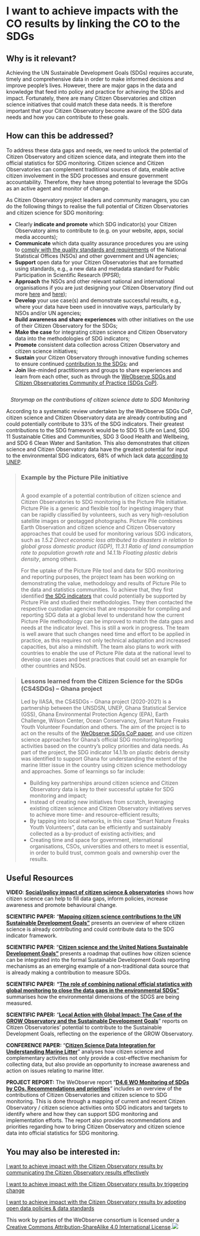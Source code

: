 # I want to achieve impacts with the CO results by linking the CO to the SDGs

## Why is it relevant?

Achieving the UN Sustainable Development Goals (SDGs) requires accurate, timely and comprehensive data in order to make informed decisions and improve people’s lives. However, there are major gaps in the data and knowledge that feed into policy and practice for achieving the SDGs and impact. Fortunately, there are many Citizen Observatories and citizen science initiatives that could match these data needs. It is therefore important that your Citizen Observatory become aware of the SDG data needs and how you can contribute to these goals.

## How can this be addressed?

To address these data gaps and needs, we need to unlock the potential of Citizen Observatory and citizen science data, and integrate them into the official statistics for SDG monitoring. Citizen science and Citizen Observatories can complement traditional sources of data, enable active citizen involvement in the SDG processes and ensure government accountability. Therefore, they have strong potential to leverage the SDGs as an active agent and monitor of change.

As Citizen Observatory project leaders and community managers, you can do the following things to realise the full potential of Citizen Observatories and citizen science for SDG monitoring:

* Clearly **indicate and promote** which SDG indicator(s) your Citizen Observatory aims to contribute to (e.g. on your website, apps, social media accounts);
* **Communicate** which data quality assurance procedures you are using to [comply with the quality standards and requirements](https://www.weobserve.eu/wo-cookbook/by-ensuring-data-quality/) of the National Statistical Offices (NSOs) and other government and UN agencies;
* **Support** open data for your Citizen Observatories that are formatted using standards, e.g., a new data and metadata standard for Public Participation in Scientific Research (PPSR);
* **Approach** the NSOs and other relevant national and international organisations if you are just designing your Citizen Observatory (find out more [here](https://www.weobserve.eu/wo-cookbook/i-want-to-set-up-a-citizen-observatory-via-a-suitable-co-design-process/) and [here](https://www.weobserve.eu/wo-cookbook/i-want-to-engage-stakeholders-by-learning-how-to-work-with-various-stakeholders-policy-makers-researchers-practitioners-etc/));
* **Develop** your use case(s) and demonstrate successful results, e.g., where your data have been used in innovative ways, particularly by NSOs and/or UN agencies;
* **Build awareness and share experiences** with other initiatives on the use of their Citizen Observatory for the SDGs;
* **Make the case** for integrating citizen science and Citizen Observatory data into the methodologies of SDG indicators;
* **Promote** consistent data collection across Citizen Observatory and citizen science initiatives;
* **Sustain** your Citizen Observatory through innovative funding schemes to ensure continued [contribution to the SDGs](https://www.weobserve.eu/wo-cookbook/want-to-ensure-sustainability-of-the-citizen-observatory-after-the-funding-period-by-accessing-open-funding-calls-for-community-groups-research-cs-projects/); and
* **Join** like-minded practitioners and groups to share experiences and learn from each other, such as through the [WeObserve SDGs and Citizen Observatories Community of Practice (SDGs CoP)](https://www.weobserve.eu/weobserve-cop4-sdgs/).

<figure><img src="https://www.weobserve.eu/wp-content/uploads/2021/03/Cookbook-1-1024x532.jpg" alt=""><figcaption></figcaption></figure>

<p align="center"><em>Storymap on the contributions of citizen science data to SDG Monitoring</em></p>

According to a systematic review undertaken by the WeObserve SDGs CoP, citizen science and Citizen Observatory data are already contributing and could potentially contribute to 33% of the SDG indicators. Their greatest contributions to the SDG framework would be to SDG 15 Life on Land, SDG 11 Sustainable Cities and Communities, SDG 3 Good Health and Wellbeing, and SDG 6 Clean Water and Sanitation. This also demonstrates that citizen science and Citizen Observatory data have the greatest potential for input to the environmental SDG indicators, 68% of which lack data [according to UNEP](https://www.unep.org/resources/report/measuring-progress-towards-achieving-environmental-dimension-sdgs).

> ### Example by the Picture Pile initiative
>
> <p align="center"><img src="https://www.weobserve.eu/wp-content/uploads/2021/03/Cookbook2-1448x2048-1-400x566.png" alt="" data-size="original"></p>
>
> A good example of a potential contribution of citizen science and Citizen Observatories to SDG monitoring is the Picture Pile initiative. Picture Pile is a generic and flexible tool for ingesting imagery that can be rapidly classified by volunteers, such as very high-resolution satellite images or geotagged photographs. Picture Pile combines Earth Observation and citizen science and Citizen Observatory approaches that could be used for monitoring various SDG indicators, such as _1.5.2 Direct economic loss attributed to disasters in relation to global gross domestic product (GDP), 11.3.1 Ratio of land consumption rate to population growth rate_ and _14.1.1b Floating plastic debris density_, among others.
>
> For the uptake of the Picture Pile tool and data for SDG monitoring and reporting purposes, the project team has been working on demonstrating the value, methodology and results of Picture Pile to the data and statistics communities. To achieve that, they first identified [the SDG indicators](https://unstats.un.org/sdgs/metadata/) that could potentially be supported by Picture Pile and studied their methodologies. They then contacted the respective custodian agencies that are responsible for compiling and reporting SDG data at a global level to understand how the current Picture Pile methodology can be improved to match the data gaps and needs at the indicator level. This is still a work in progress. The team is well aware that such changes need time and effort to be applied in practice, as this requires not only technical adaptation and increased capacities, but also a mindshift. The team also plans to work with countries to enable the use of Picture Pile data at the national level to develop use cases and best practices that could set an example for other countries and NSOs.

> ### Lessons learned from the Citizen Science for the SDGs (CS4SDGs) – Ghana project
>
> Led by IIASA, the CS4SDGs – Ghana project (2020-2021) is a partnership between the UNSDSN, UNEP, Ghana Statistical Service (GSS), Ghana Environmental Protection Agency (EPA), Earth Challenge, Wilson Center, Ocean Conservancy, Smart Nature Freaks Youth Volunteer Foundation and others. The aim of the project is to act on the results of the [WeObserve SDGs CoP paper](https://link.springer.com/article/10.1007/s11625-020-00833-7), and use citizen science approaches for Ghana’s official SDG monitoring/reporting activities based on the country’s policy priorities and data needs. As part of the project, the SDG indicator 14.1.1b on plastic debris density was identified to support Ghana for understanding the extent of the marine litter issue in the country using citizen science methodology and approaches. Some of learnings so far include:
>
> * Building key partnerships around citizen science and Citizen Observatory data is key to their successful uptake for SDG monitoring and impact;
> * Instead of creating new initiatives from scratch, leveraging existing citizen science and Citizen Observatory initiatives serves to achieve more time- and resource-efficient results;
> * By tapping into local networks, in this case “Smart Nature Freaks Youth Volunteers”, data can be efficiently and sustainably collected as a by-product of existing activities; and
> * Creating time and space for government, international organisations, CSOs, universities and others to meet is essential, in order to build trust, common goals and ownership over the results.

## Useful Resources

**VIDEO**: [**Social/policy impact of citizen science & observatories**](https://drive.google.com/file/d/1yIVb3-6LFhgsIrIvtzBrF9nC3JHxL01q/view?usp=sharing) shows how citizen science can help to fill data gaps, inform policies, increase awareness and promote behavioural change.

**SCIENTIFIC PAPER:** “[**Mapping citizen science contributions to the UN Sustainable Development Goals”**](https://link.springer.com/article/10.1007/s11625-020-00833-7) presents an overview of where citizen science is already contributing and could contribute data to the SDG indicator framework.

**SCIENTIFIC PAPER**: “[**Citizen science and the United Nations Sustainable Development Goals”**](https://www.nature.com/articles/s41893-019-0390-3) presents a roadmap that outlines how citizen science can be integrated into the formal Sustainable Development Goals reporting mechanisms as an emerging example of a non-traditional data source that is already making a contribution to measure SDGs.

**SCIENTIFIC PAPER:** **“**[**The role of combining national official statistics with global monitoring to close the data gaps in the environmental SDGs”**](https://content.iospress.com/articles/statistical-journal-of-the-iaos/sji200648) summarises how the environmental dimensions of the SDGS are being measured.

**SCIENTIFIC PAPER:** “[**Local Action with Global Impact: The Case of the GROW Observatory and the Sustainable Development Goals**](https://discovery.dundee.ac.uk/en/publications/local-action-with-global-impact-the-case-of-the-grow-observatory-)” reports on Citizen Observatories’ potential to contribute to the Sustainable Development Goals, reflecting on the experience of the GROW Observatory.

**CONFERENCE PAPER:** “[**Citizen Science Data Integration for Understanding Marine Litter**](http://pure.iiasa.ac.at/id/eprint/16095/1/22_Camera_ready_paper.pdf)” analyses how citizen science and complementary activities not only provide a cost-effective mechanism for collecting data, but also provide an opportunity to increase awareness and action on issues relating to marine litter.

**PROJECT REPORT:** The WeObserve report “[**D4.6 WO Monitoring of SDGs by COs. Recommendations and priorities**](https://zenodo.org/record/4001662#.YEDi9pNKhR0)_”_ includes an overview of the contributions of Citizen Observatories and citizen science to SDG monitoring. This is done through a mapping of current and recent Citizen Observatory / citizen science activities onto SDG indicators and targets to identify where and how they can support SDG monitoring and implementation efforts. The report also provides recommendations and priorities regarding how to bring Citizen Observatory and citizen science data into official statistics for SDG monitoring.

## You may also be interested in:

[I want to achieve impact with the Citizen Observatory results by communicating the Citizen Observatory results effectively](https://books.fablabbcn.org/creating-successful-and-sustainable-cos-toolkit/~/revisions/6k3Hq60ndRTIoY19lICj/achieving-impact-with-citizen-observatories/i-want-to-achieve-impacts-with-the-co-results-by-communicating-the-co-results-effectively)

[I want to achieve impact with the Citizen Observatory results by triggering change](https://books.fablabbcn.org/creating-successful-and-sustainable-cos-toolkit/~/revisions/6k3Hq60ndRTIoY19lICj/achieving-impact-with-citizen-observatories/i-want-to-achieve-impacts-with-the-co-results-by-triggering-change)

[I want to achieve impact with the Citizen Observatory results by adopting open data policies & data standards](https://books.fablabbcn.org/creating-successful-and-sustainable-cos-toolkit/~/revisions/6k3Hq60ndRTIoY19lICj/achieving-impact-with-citizen-observatories/i-want-to-achieve-impacts-with-the-co-results-by-adopting-open-data-policies-and-data-standards)



This work by parties of the WeObserve consortium is licensed under a [Creative Commons Attribution-ShareAlike 4.0 International License](https://creativecommons.org/licenses/by-sa/2.0/).![](https://www.weobserve.eu/wp-content/uploads/2021/03/CC.png)
